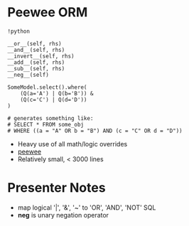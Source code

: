 # Peewee ORM

    !python

    __or__(self, rhs)
    __and__(self, rhs)
    __invert__(self, rhs)
    __add__(self, rhs)
    __sub__(self, rhs)
    __neg__(self)

    SomeModel.select().where(
        (Q(a='A') | Q(b='B')) &
        (Q(c='C') | Q(d='D'))
    )

    # generates something like:
    # SELECT * FROM some_obj
    # WHERE ((a = "A" OR b = "B") AND (c = "C" OR d = "D"))

- Heavy use of all math/logic overrides
- [peewee](https://github.com/coleifer/peewee)
- Relatively small, < 3000 lines

# Presenter Notes

- map logical '|', '&', '~' to 'OR', 'AND', 'NOT' SQL
- __neg__ is unary negation operator
